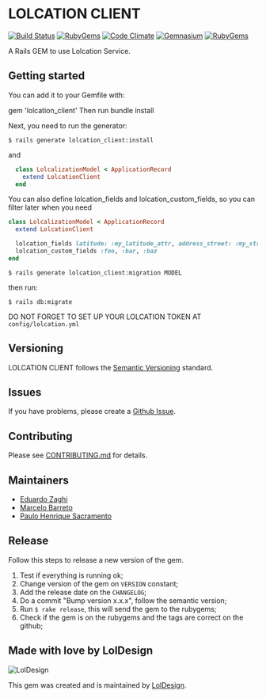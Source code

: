 # LOLCATION CLIENT
[![Build Status][travis_badge]][travis]
[![RubyGems][gem_version_badge]][ruby_gems]
[![Code Climate][code_climate_badge]][code_climate]
[![Gemnasium][gemnasium_badge]][gemnasium]
[![RubyGems][gem_downloads_badge]][ruby_gems]

A Rails GEM to use Lolcation Service.

## Getting started
You can add it to your Gemfile with:

gem 'lolcation_client'
Then run bundle install

Next, you need to run the generator:

`$ rails generate lolcation_client:install`

and

```ruby
  class LolcalizationModel < ApplicationRecord
    extend LolcationClient
  end
```
You can also define lolcation_fields and lolcation_custom_fields, so you can filter later when you need

```ruby
class LolcalizationModel < ApplicationRecord
  extend LolcationClient

  lolcation_fields latitude: :my_latitude_attr, address_street: :my_street_attr
  lolcation_custom_fields :foo, :bar, :baz
end
```

`$ rails generate lolcation_client:migration MODEL`

then run:

`$ rails db:migrate`


DO NOT FORGET TO SET UP YOUR LOLCATION TOKEN AT `config/lolcation.yml`

## Versioning

LOLCATION CLIENT follows the [Semantic Versioning](http://semver.org/) standard.

## Issues

If you have problems, please create a [Github Issue](https://github.com/loldesign/lolcation_client/issues).

## Contributing

Please see [CONTRIBUTING.md](https://github.com/loldesign/lolcation_client/blob/master/CONTRIBUTING.md) for details.

## Maintainers

- [Eduardo Zaghi](https://github.com/eduzera)
- [Marcelo Barreto](https://github.com/marcelobarreto)
- [Paulo Henrique Sacramento](https://github.com/henriquesacramento)

## Release

Follow this steps to release a new version of the gem.

1. Test if everything is running ok;
2. Change version of the gem on `VERSION` constant;
3. Add the release date on the `CHANGELOG`;
4. Do a commit "Bump version x.x.x", follow the semantic version;
5. Run `$ rake release`, this will send the gem to the rubygems;
6. Check if the gem is on the rubygems and the tags are correct on the github;

## Made with love by LolDesign

![LolDesign](http://novo.loldesign.com.br/wp-content/uploads/2015/12/LolDesign.svg)

This gem was created and is maintained by [LolDesign](https://github.com/loldesign).


[LolDesign]: http://loldesign.com.br
[gem_version_badge]: http://img.shields.io/gem/v/lolcation_client.svg?style=flat
[gem_downloads_badge]: http://img.shields.io/gem/dt/lolcation_client.svg?style=flat
[ruby_gems]: http://rubygems.org/gems/lolcation_client
[code_climate]: https://codeclimate.com/github/loldesign/lolcation_client
[code_climate_badge]: http://img.shields.io/codeclimate/github/loldesign/lolcation_client.svg?style=flat
[gemnasium]: https://gemnasium.com/loldesign/lolcation_client
[gemnasium_badge]: http://img.shields.io/gemnasium/loldesign/lolcation_client.svg?style=flat
[travis]: https://travis-ci.org/loldesign/lolcation_client
[travis_badge]: http://img.shields.io/travis/loldesign/lolcation_client/master.svg?style=flat
